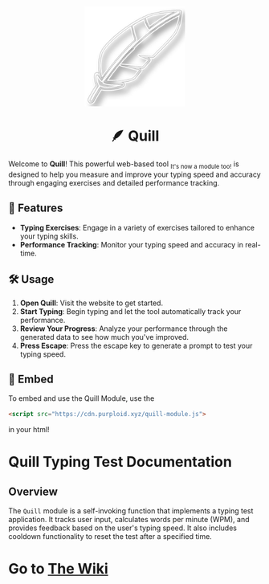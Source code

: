 <p align="center">
  <img width="200px" align="center" src="https://raw.githubusercontent.com/purploided/Quill/refs/heads/main/images/quillicon.png">
</p>

<h1 align="center">🪶 Quill</h1>

Welcome to **Quill**! This powerful web-based tool <sub>It's now a module too!</sub> is designed to help you measure and improve your typing speed and accuracy through engaging exercises and detailed performance tracking.

## 🚀 Features

- **Typing Exercises**: Engage in a variety of exercises tailored to enhance your typing skills.
- **Performance Tracking**: Monitor your typing speed and accuracy in real-time.

## 🛠️ Usage

1. **Open Quill**: Visit the website to get started.
2. **Start Typing**: Begin typing and let the tool automatically track your performance.
3. **Review Your Progress**: Analyze your performance through the generated data to see how much you've improved.
4. **Press Escape**: Press the escape key to generate a prompt to test your typing speed.

## 📁 Embed

To embed and use the Quill Module, use the 
```html
<script src="https://cdn.purploid.xyz/quill-module.js">
```
in your html!

# Quill Typing Test Documentation

## Overview
The `Quill` module is a self-invoking function that implements a typing test application. It tracks user input, calculates words per minute (WPM), and provides feedback based on the user's typing speed. It also includes cooldown functionality to reset the test after a specified time.

# Go to [The Wiki](https://github.com/purploided/Quill/wiki)
